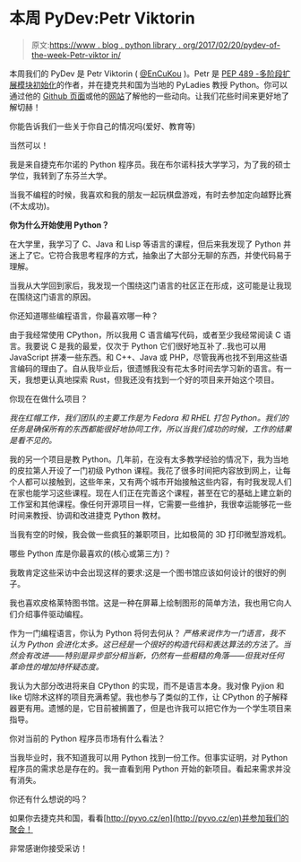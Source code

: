 # 本周 PyDev:Petr Viktorin

> 原文:[https://www . blog . python library . org/2017/02/20/pydev-of-the-week-Petr-viktor in/](https://www.blog.pythonlibrary.org/2017/02/20/pydev-of-the-week-petr-viktorin/)

本周我们的 PyDev 是 Petr Viktorin ( [@EnCuKou](https://twitter.com/encukou?lang=en) )。Petr 是 [PEP 489 -多阶段扩展模块初始化](https://www.python.org/dev/peps/pep-0489/)的作者，并在捷克共和国为当地的 PyLadies 教授 Python。你可以通过他的 [Github 页面](https://github.com/encukou)或他的[网站](http://encukou.cz/)了解他的一些动向。让我们花些时间来更好地了解切赫！

你能告诉我们一些关于你自己的情况吗(爱好、教育等)

当然可以！

我是来自捷克布尔诺的 Python 程序员。我在布尔诺科技大学学习，为了我的硕士学位，我转到了东芬兰大学。

当我不编程的时候，我喜欢和我的朋友一起玩棋盘游戏，有时去参加定向越野比赛(不太成功)。

**你为什么开始使用 Python？**

在大学里，我学习了 C、Java 和 Lisp 等语言的课程，但后来我发现了 Python 并迷上了它。它符合我思考程序的方式，抽象出了大部分无聊的东西，并使代码易于理解。

当我从大学回到家后，我发现一个围绕这门语言的社区正在形成，这可能是让我现在围绕这门语言的原因。

你还知道哪些编程语言，你最喜欢哪一种？

由于我经常使用 CPython，所以我用 C 语言编写代码，或者至少我经常阅读 C 语言。我要说 C 是我的最爱，仅次于 Python 它们很好地互补了..我也可以用 JavaScript 拼凑一些东西。和 C++、Java 或 PHP，尽管我再也找不到用这些语言编码的理由了。自从我毕业后，很遗憾我没有花太多时间去学习新的语言。有一天，我想更认真地探索 Rust，但我还没有找到一个好的项目来开始这个项目。

你现在在做什么项目？

*我在红帽工作，我们团队的主要工作是为 Fedora 和 RHEL 打包 Python。我们的任务是确保所有的东西都能很好地协同工作，所以当我们成功的时候，工作的结果是看不见的。*

我的另一个项目是教 Python。几年前，在没有太多教学经验的情况下，我为当地的皮拉第人开设了一门初级 Python 课程。我花了很多时间把内容放到网上，让每个人都可以接触到，这些年来，又有两个城市开始接触这些内容，有时我发现人们在家也能学习这些课程。现在人们正在完善这个课程，甚至在它的基础上建立新的工作室和其他课程。像任何开源项目一样，它需要一些维护，我很幸运能够花一些时间来教授、协调和改进捷克 Python 教材。

当我有空的时候，我会做一些疯狂的兼职项目，比如极简的 3D 打印微型游戏机。

哪些 Python 库是你最喜欢的(核心或第三方)？

我敢肯定这些采访中会出现这样的要求:这是一个图书馆应该如何设计的很好的例子。

我也喜欢皮格莱特图书馆。这是一种在屏幕上绘制图形的简单方法，我也用它向人们介绍事件驱动编程。

作为一门编程语言，你认为 Python 将何去何从？
 *严格来说作为一门语言，我不认为 Python 会进化太多。这已经是一个很好的构造代码和表达算法的方法了。当然会有改进——特别是异步部分相当新，仍然有一些粗糙的角落——但我对任何革命性的增加持怀疑态度。*

我认为大部分改进将来自 CPython 的实现，而不是语言本身。我对像 Pyjion 和 like 切除术这样的项目充满希望。我也参与了类似的工作，让 CPython 的子解释器更有用。遗憾的是，它目前被搁置了，但是也许我可以把它作为一个学生项目来指导。

你对当前的 Python 程序员市场有什么看法？

当我毕业时，我不知道我可以用 Python 找到一份工作。但事实证明，对 Python 程序员的需求总是存在的。我一直看到用 Python 开始的新项目。看起来需求并没有消失。

你还有什么想说的吗？

如果你去捷克共和国，看看[http://pyvo.cz/en](http://pyvo.cz/en)并参加我们的聚会！

非常感谢你接受采访！